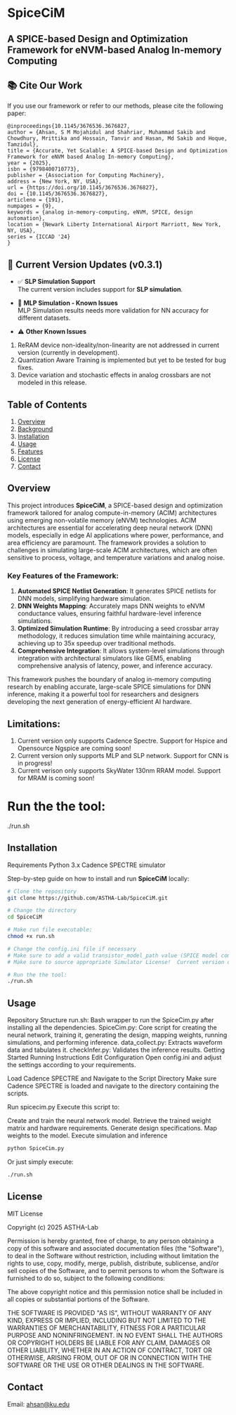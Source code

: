 # SpiceCiM

## A SPICE-based Design and Optimization Framework for eNVM-based Analog In-memory Computing

## 📚 Cite Our Work

If you use our framework or refer to our methods, please cite the following paper:
```
@inproceedings{10.1145/3676536.3676827,
author = {Ahsan, S M Mojahidul and Shahriar, Muhammad Sakib and Chowdhury, Mrittika and Hossain, Tanvir and Hasan, Md Sakib and Hoque, Tamzidul},
title = {Accurate, Yet Scalable: A SPICE-based Design and Optimization Framework for eNVM based Analog In-memory Computing},
year = {2025},
isbn = {9798400710773},
publisher = {Association for Computing Machinery},
address = {New York, NY, USA},
url = {https://doi.org/10.1145/3676536.3676827},
doi = {10.1145/3676536.3676827},
articleno = {191},
numpages = {9},
keywords = {analog in-memory-computing, eNVM, SPICE, design automation},
location = {Newark Liberty International Airport Marriott, New York, NY, USA},
series = {ICCAD '24}
}
```

## 🚀 Current Version Updates (v0.3.1)

- ✅ **SLP Simulation Support**  
  The current version includes support for **SLP simulation**.

- 🐞 **MLP Simulation - Known Issues**  
  MLP Simulation results needs more validation for NN accuracy for different datasets.

- ⚠️ **Other Known Issues**

1. ReRAM device non-ideality/non-linearity are not addressed in current version (currently in development).
2. Quantization Aware Training is implemented but yet to be tested for bug fixes.
3. Device variation and stochastic effects in analog crossbars are not modeled in this release.



## Table of Contents

1. [Overview](#overview)
2. [Background](#background)
3. [Installation](#installation)
4. [Usage](#usage)
5. [Features](#features)
6. [License](#license)
7. [Contact](#contact)

## Overview

This project introduces **SpiceCiM**, a SPICE-based design and optimization framework tailored for analog compute-in-memory (ACIM) architectures using emerging non-volatile memory (eNVM) technologies. ACIM architectures are essential for accelerating deep neural network (DNN) models, especially in edge AI applications where power, performance, and area efficiency are paramount. The framework provides a solution to challenges in simulating large-scale ACIM architectures, which are often sensitive to process, voltage, and temperature variations and analog noise.

### Key Features of the Framework:

1. **Automated SPICE Netlist Generation**: It generates SPICE netlists for DNN models, simplifying hardware simulation.
2. **DNN Weights Mapping**: Accurately maps DNN weights to eNVM conductance values, ensuring faithful hardware-level inference simulations.
3. **Optimized Simulation Runtime**: By introducing a seed crossbar array methodology, it reduces simulation time while maintaining accuracy, achieving up to 35x speedup over traditional methods.
4. **Comprehensive Integration**: It allows system-level simulations through integration with architectural simulators like GEM5, enabling comprehensive analysis of latency, power, and inference accuracy.

This framework pushes the boundary of analog in-memory computing research by enabling accurate, large-scale SPICE simulations for DNN inference, making it a powerful tool for researchers and designers developing the next generation of energy-efficient AI hardware.

## Limitations:
1. Current version only supports Cadence Spectre. Support for Hspice and Opensource Ngspice are coming soon!
2. Current version only supports MLP and SLP network. Support for CNN is in progress!
3. Current verison only supports SkyWater 130nm RRAM model. Support for MRAM is coming soon!

# Run the the tool:
./run.sh


## Installation

Requirements
Python 3.x
Cadence SPECTRE simulator

Step-by-step guide on how to install and run **SpiceCiM** locally:
```bash
# Clone the repository
git clone https://github.com/ASTHA-Lab/SpiceCiM.git

# Change the directory
cd SpiceCiM

# Make run file executable:
chmod +x run.sh

# Change the config.ini file if necessary
# Make sure to add a valid transistor_model_path value (SPICE model comes with PDK supported by Spectre)
# Make sure to source appropriate Simulator License!  Current version only supports Cadence Spectre. Support for Hspice and Opensource Ngspice are coming soon!

# Run the the tool:
./run.sh

```

## Usage
Repository Structure
run.sh: Bash wrapper to run the SpiceCim.py after installing all the dependencies.
SpiceCim.py: Core script for creating the neural network, training it, generating the design, mapping weights, running simulations, and performing inference.
data_collect.py: Extracts waveform data and tabulates it.
checkInfer.py: Validates the inference results.
Getting Started
Running Instructions
Edit Configuration
Open config.ini and adjust the settings according to your requirements.

Load Cadence SPECTRE and Navigate to the Script Directory
Make sure Cadence SPECTRE is loaded and navigate to the directory containing the scripts.

Run spicecim.py
Execute this script to:

Create and train the neural network model.
Retrieve the trained weight matrix and hardware requirements.
Generate design specifications.
Map weights to the model.
Execute simulation and inference
```bash
python SpiceCim.py
```
Or just simply execute:
```bash
./run.sh
```


## License
MIT License

Copyright (c) 2025 ASTHA-Lab

Permission is hereby granted, free of charge, to any person obtaining a copy
of this software and associated documentation files (the "Software"), to deal
in the Software without restriction, including without limitation the rights
to use, copy, modify, merge, publish, distribute, sublicense, and/or sell
copies of the Software, and to permit persons to whom the Software is
furnished to do so, subject to the following conditions:

The above copyright notice and this permission notice shall be included in all
copies or substantial portions of the Software.

THE SOFTWARE IS PROVIDED "AS IS", WITHOUT WARRANTY OF ANY KIND, EXPRESS OR
IMPLIED, INCLUDING BUT NOT LIMITED TO THE WARRANTIES OF MERCHANTABILITY,
FITNESS FOR A PARTICULAR PURPOSE AND NONINFRINGEMENT. IN NO EVENT SHALL THE
AUTHORS OR COPYRIGHT HOLDERS BE LIABLE FOR ANY CLAIM, DAMAGES OR OTHER
LIABILITY, WHETHER IN AN ACTION OF CONTRACT, TORT OR OTHERWISE, ARISING FROM,
OUT OF OR IN CONNECTION WITH THE SOFTWARE OR THE USE OR OTHER DEALINGS IN THE
SOFTWARE.
## Contact
Email: ahsan@ku.edu
